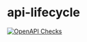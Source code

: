 # api-lifecycle

[![OpenAPI Checks](https://github.com/octosan/api-lifecycle/actions/workflows/actions.yml/badge.svg)](https://github.com/octosan/api-lifecycle/actions/workflows/actions.yml)
